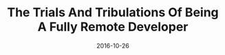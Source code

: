 ---
conference: Prairie.Code()
location: Des Moines, Iowa
title: The Trials And Tribulations Of Being A Fully Remote Developer
date: 2016-10-26
---